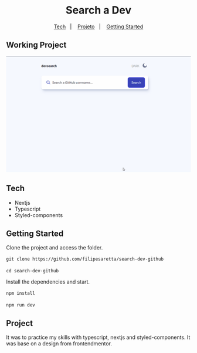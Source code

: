 <h1 align="center"> Search a Dev </h1>

<p align="center">
  <a href="#-tech">Tech</a>&nbsp;&nbsp;&nbsp;|&nbsp;&nbsp;&nbsp;
  <a href="#-project">Projeto</a>&nbsp;&nbsp;&nbsp;|&nbsp;&nbsp;&nbsp;
  <a href="#-getting-started">Getting Started</a>
</p>

## Working Project

![github-search](/src/assets/github-search.gif)

## Tech

- Nextjs
- Typescript
- Styled-components

## Getting Started

Clone the project and access the folder.

```
git clone https://github.com/filipesaretta/search-dev-github

cd search-dev-github
```

Install the dependencies and start.

```
npm install

npm run dev
```

## Project 

It was to practice my skills with typescript, nextjs and styled-components. It was base on a design from frontendmentor.

